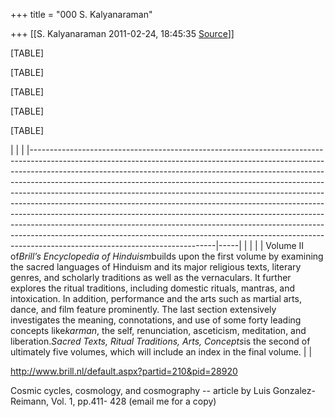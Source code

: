 +++
title = "000 S. Kalyanaraman"

+++
[[S. Kalyanaraman	2011-02-24, 18:45:35 [Source](https://groups.google.com/g/bvparishat/c/e1VwftkhohM)]]



  

[TABLE]

[TABLE]



[TABLE]



[TABLE]

[TABLE]



|                                                                                                                                                                                                                                                                                                                                                                                                                                                                                                                                                                                                                                                                                                                                                                            |     | |----------------------------------------------------------------------------------------------------------------------------------------------------------------------------------------------------------------------------------------------------------------------------------------------------------------------------------------------------------------------------------------------------------------------------------------------------------------------------------------------------------------------------------------------------------------------------------------------------------------------------------------------------------------------------------------------------------------------------------------------------------------------------|-----| |                                                                                                                                                                                                                                                                                                                                                                                                                                                                                                                                                                                                                                                                                                                                                                           |     | | Volume II of*Brill’s Encyclopedia of Hinduism*builds upon the first volume by examining the sacred languages of Hinduism and its major religious texts, literary genres, and scholarly traditions as well as the vernaculars. It further explores the ritual traditions, including domestic rituals, mantras, and intoxication. In addition, performance and the arts such as martial arts, dance, and film feature prominently. The last section extensively investigates the meaning, connotations, and use of some forty leading concepts like*karman*, the self, renunciation, asceticism, meditation, and liberation.*Sacred Texts, Ritual Traditions, Arts, Concepts*is the second of ultimately five volumes, which will include an index in the final volume. |     |



<http://www.brill.nl/default.aspx?partid=210&pid=28920>

  

Cosmic cycles, cosmology, and cosmography -- article by Luis Gonzalez-Reimann, Vol. 1, pp.411- 428 (email me for a copy)

  

  

